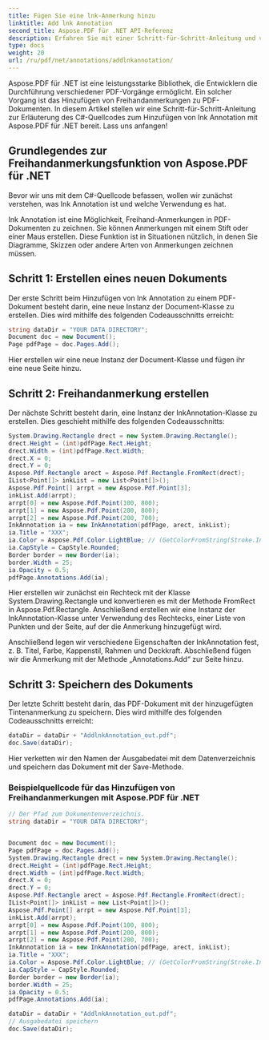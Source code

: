 ```yaml
---
title: Fügen Sie eine lnk-Anmerkung hinzu
linktitle: Add lnk Annotation
second_title: Aspose.PDF für .NET API-Referenz
description: Erfahren Sie mit einer Schritt-für-Schritt-Anleitung und vollständigem Quellcode, wie Sie mit Aspose.PDF für .NET die Funktion „Ink Annotation“ zu PDF-Dokumenten in C# hinzufügen.
type: docs
weight: 20
url: /ru/pdf/net/annotations/addlnkannotation/
---
```

Aspose.PDF für .NET ist eine leistungsstarke Bibliothek, die Entwicklern die Durchführung verschiedener PDF-Vorgänge ermöglicht. Ein solcher Vorgang ist das Hinzufügen von Freihandanmerkungen zu PDF-Dokumenten. In diesem Artikel stellen wir eine Schritt-für-Schritt-Anleitung zur Erläuterung des C#-Quellcodes zum Hinzufügen von Ink Annotation mit Aspose.PDF für .NET bereit. Lass uns anfangen!

## Grundlegendes zur Freihandanmerkungsfunktion von Aspose.PDF für .NET

Bevor wir uns mit dem C#-Quellcode befassen, wollen wir zunächst verstehen, was Ink Annotation ist und welche Verwendung es hat.

Ink Annotation ist eine Möglichkeit, Freihand-Anmerkungen in PDF-Dokumenten zu zeichnen. Sie können Anmerkungen mit einem Stift oder einer Maus erstellen. Diese Funktion ist in Situationen nützlich, in denen Sie Diagramme, Skizzen oder andere Arten von Anmerkungen zeichnen müssen.

## Schritt 1: Erstellen eines neuen Dokuments

Der erste Schritt beim Hinzufügen von Ink Annotation zu einem PDF-Dokument besteht darin, eine neue Instanz der Document-Klasse zu erstellen. Dies wird mithilfe des folgenden Codeausschnitts erreicht:

```csharp
string dataDir = "YOUR DATA DIRECTORY";
Document doc = new Document();
Page pdfPage = doc.Pages.Add();
```

Hier erstellen wir eine neue Instanz der Document-Klasse und fügen ihr eine neue Seite hinzu.

## Schritt 2: Freihandanmerkung erstellen

Der nächste Schritt besteht darin, eine Instanz der InkAnnotation-Klasse zu erstellen. Dies geschieht mithilfe des folgenden Codeausschnitts:

```csharp
System.Drawing.Rectangle drect = new System.Drawing.Rectangle();
drect.Height = (int)pdfPage.Rect.Height;
drect.Width = (int)pdfPage.Rect.Width;
drect.X = 0;
drect.Y = 0;
Aspose.Pdf.Rectangle arect = Aspose.Pdf.Rectangle.FromRect(drect);
IList<Point[]> inkList = new List<Point[]>();
Aspose.Pdf.Point[] arrpt = new Aspose.Pdf.Point[3];
inkList.Add(arrpt);
arrpt[0] = new Aspose.Pdf.Point(100, 800);
arrpt[1] = new Aspose.Pdf.Point(200, 800);
arrpt[2] = new Aspose.Pdf.Point(200, 700);
InkAnnotation ia = new InkAnnotation(pdfPage, arect, inkList);
ia.Title = "XXX";
ia.Color = Aspose.Pdf.Color.LightBlue; // (GetColorFromString(Stroke.InkColor));
ia.CapStyle = CapStyle.Rounded;
Border border = new Border(ia);
border.Width = 25;
ia.Opacity = 0.5;
pdfPage.Annotations.Add(ia);
```

Hier erstellen wir zunächst ein Rechteck mit der Klasse System.Drawing.Rectangle und konvertieren es mit der Methode FromRect in Aspose.Pdf.Rectangle. Anschließend erstellen wir eine Instanz der InkAnnotation-Klasse unter Verwendung des Rechtecks, einer Liste von Punkten und der Seite, auf der die Anmerkung hinzugefügt wird.

Anschließend legen wir verschiedene Eigenschaften der InkAnnotation fest, z. B. Titel, Farbe, Kappenstil, Rahmen und Deckkraft. Abschließend fügen wir die Anmerkung mit der Methode „Annotations.Add“ zur Seite hinzu.

## Schritt 3: Speichern des Dokuments

Der letzte Schritt besteht darin, das PDF-Dokument mit der hinzugefügten Tintenanmerkung zu speichern. Dies wird mithilfe des folgenden Codeausschnitts erreicht:

```csharp
dataDir = dataDir + "AddlnkAnnotation_out.pdf";
doc.Save(dataDir);
```

Hier verketten wir den Namen der Ausgabedatei mit dem Datenverzeichnis und speichern das Dokument mit der Save-Methode.

### Beispielquellcode für das Hinzufügen von Freihandanmerkungen mit Aspose.PDF für .NET

```csharp
// Der Pfad zum Dokumentenverzeichnis.
string dataDir = "YOUR DATA DIRECTORY";


Document doc = new Document();
Page pdfPage = doc.Pages.Add();
System.Drawing.Rectangle drect = new System.Drawing.Rectangle();
drect.Height = (int)pdfPage.Rect.Height;
drect.Width = (int)pdfPage.Rect.Width;
drect.X = 0;
drect.Y = 0;
Aspose.Pdf.Rectangle arect = Aspose.Pdf.Rectangle.FromRect(drect);
IList<Point[]> inkList = new List<Point[]>();
Aspose.Pdf.Point[] arrpt = new Aspose.Pdf.Point[3];
inkList.Add(arrpt);
arrpt[0] = new Aspose.Pdf.Point(100, 800);
arrpt[1] = new Aspose.Pdf.Point(200, 800);
arrpt[2] = new Aspose.Pdf.Point(200, 700);
InkAnnotation ia = new InkAnnotation(pdfPage, arect, inkList);
ia.Title = "XXX";
ia.Color = Aspose.Pdf.Color.LightBlue; // (GetColorFromString(Stroke.InkColor));
ia.CapStyle = CapStyle.Rounded;
Border border = new Border(ia);
border.Width = 25;
ia.Opacity = 0.5;
pdfPage.Annotations.Add(ia);

dataDir = dataDir + "AddlnkAnnotation_out.pdf";
// Ausgabedatei speichern
doc.Save(dataDir);
```